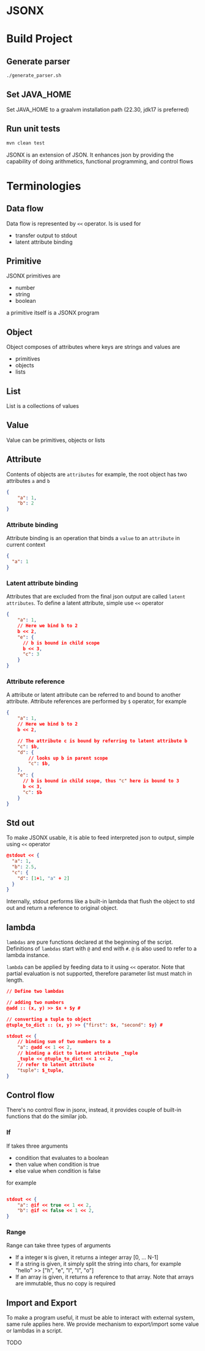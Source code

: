 # JSONX


# Build Project

## Generate parser

```sh
./generate_parser.sh
```

## Set JAVA_HOME
Set JAVA_HOME to a graalvm installation path (22.30, jdk17 is preferred)

## Run unit tests

```sh
mvn clean test
```


JSONX is an extension of JSON. It enhances json by providing the capability of 
doing arithmetics, functional programming, and control flows

# Terminologies

## Data flow
Data flow is represented by `<<` operator. Is is used for 
- transfer output to stdout
- latent attribute binding


## Primitive
JSONX primitives are 
- number
- string
- boolean

a primitive itself is a JSONX program

## Object
Object composes of attributes where keys are strings and values are
- primitives
- objects
- lists

## List
List is a collections of values

## Value
Value can be primitives, objects or lists

## Attribute
Contents of objects are `attributes`
for example, the root object has two attributes `a` and `b`
```json
{
    "a": 1,
    "b": 2
}
```

### Attribute binding
Attribute binding is an operation that binds a `value` to an `attribute` in
current context
```json
{
  "a": 1
}
```

### Latent attribute binding
Attributes that are excluded from the final json output are called `latent attributes`. To define a latent attribute, simple use `<<` operator

```json
{
    "a": 1,
    // Here we bind b to 2
    b << 2,
    "e": {
      // b is bound in child scope
      b << 3,
      "c": 3
    }
}
```

### Attribute reference
A attribute or latent attribute can be referred to and bound to another attribute. Attribute references are performed by `$` operator, for example 

```json
{
    "a": 1,
    // Here we bind b to 2
    b << 2,

    // The attribute c is bound by referring to latent attribute b
    "c": $b,
    "d": {
        // looks up b in parent scope
        "c": $b,
    },
    "e": {
      // b is bound in child scope, thus "c" here is bound to 3
      b << 3,
      "c": $b
    }
}

```


## Std out
To make JSONX usable, it is able to feed interpreted json to output, simple using `<<` operator

```json
@stdout << {
  "a": 1,
  "b": 2.5,
  "c": {
    "d": [1+1, "a" + 2]
  }
}
```

Internally, stdout performs like a built-in lambda that flush the object to std out and return a reference to original object.

## lambda
`lambdas` are pure functions declared at the beginning of the script. Definitions of `lambdas` start with `@` and end with `#`. `@` is also used to refer to a lambda instance.

`lambda` can be applied by feeding data to it using `<<` operator. Note that partial evaluation is not supported, therefore parameter list must match in length. 


```json
// Define two lambdas

// adding two numbers
@add :: (x, y) >> $x + $y #

// converting a tuple to object
@tuple_to_dict :: (x, y) >> {"first": $x, "second": $y} #

stdout << {
    // binding sum of two numbers to a
    "a": @add << 1 << 2,
    // binding a dict to latent attribute _tuple
    _tuple << @tuple_to_dict << 1 << 2,
    // refer to latent attribute
    "tuple": $_tuple,
}

```

## Control flow
There's no control flow in jsonx, instead, it provides couple of built-in functions that do the similar job.

### If
If takes three arguments
- condition that evaluates to a boolean
- then value when condition is true
- else value when condition is false

for example

```json

stdout << {
    "a": @if << true << 1 << 2,
    "b": @if << false << 1 << 2,
}

```

### Range
Range can take three types of arguments
- If a integer `N` is given, it returns a integer array [0, ... N-1]
- If a string is given, it simply split the string into chars, for example "hello" >> ["h", "e", "l", "l", "o"]
- If an array is given, it returns a reference to that array. Note that arrays are immutable, thus no copy is required


## Import and Export
To make a program useful, it must be able to interact with external system, same rule applies here. We provide mechanism to export/import some value or lambdas in a script.

TODO